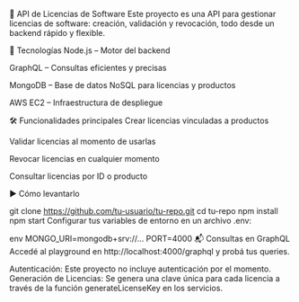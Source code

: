 🧠 API de Licencias de Software
Este proyecto es una API para gestionar licencias de software: creación, validación y revocación, todo desde un backend rápido y flexible.

🚀 Tecnologías
Node.js – Motor del backend

GraphQL – Consultas eficientes y precisas

MongoDB – Base de datos NoSQL para licencias y productos

AWS EC2 – Infraestructura de despliegue

🛠️ Funcionalidades principales
Crear licencias vinculadas a productos

Validar licencias al momento de usarlas

Revocar licencias en cualquier momento

Consultar licencias por ID o producto

▶️ Cómo levantarlo

git clone https://github.com/tu-usuario/tu-repo.git
cd tu-repo
npm install
npm start
Configurar tus variables de entorno en un archivo .env:

env
MONGO_URI=mongodb+srv://...
PORT=4000
📬 Consultas en GraphQL
Accedé al playground en http://localhost:4000/graphql y probá tus queries.

Autenticación: Este proyecto no incluye autenticación por el momento.
Generación de Licencias: Se genera una clave única para cada licencia a través de la función generateLicenseKey en los servicios.

